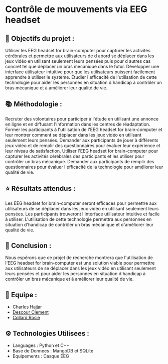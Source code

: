# Contrôle de mouvements via EEG headset

## 🎯 Objectifs du projet :

Utiliser les EEG headset for brain-computer pour capturer les activités cérébrales et permettre aux utilisateurs de d abord se déplacer dans les jeux vidéo en utilisant seulement leurs pensées puis pour d autres cas concret tel que deplacer un bras mecanique dans le futur.
Développer une interface utilisateur intuitive pour que les utilisateurs puissent facilement apprendre à utiliser le système.
Étudier l'efficacité de l'utilisation de cette technologie pour aider les personnes en situation d'handicap à contrôler un bras mécanique et à améliorer leur qualité de vie.

## 📚 Méthodologie :

Recruter des volontaires pour participer à l'étude en utilisant une annonce en ligne et en diffusant l'information dans les centres de réadaptation.
Former les participants à l'utilisation de l'EEG headset for brain-computer et leur montrer comment se déplacer dans les jeux vidéo en utilisant seulement leurs pensées.
Demander aux participants de jouer à différents jeux vidéo et de remplir des questionnaires pour évaluer leur expérience et leur niveau de satisfaction.
Utiliser l'EEG headset for brain-computer pour capturer les activités cérébrales des participants et les utiliser pour contrôler un bras mécanique.
Demander aux participants de remplir des questionnaires pour évaluer l'efficacité de la technologie pour améliorer leur qualité de vie.

## ⭐️ Résultats attendus :

Les EEG headset for brain-computer seront efficaces pour permettre aux utilisateurs de se déplacer dans les jeux vidéo en utilisant seulement leurs pensées.
Les participants trouveront l'interface utilisateur intuitive et facile à utiliser.
L'utilisation de cette technologie permettra aux personnes en situation d'handicap de contrôler un bras mécanique et d'améliorer leur qualité de vie.

## 📝 Conclusion :

  Nous espérons que ce projet de recherche montrera que l'utilisation de l'EEG headset for brain-computer est une solution viable pour permettre aux utilisateurs de se déplacer dans les jeux vidéo en utilisant seulement leurs pensées et pour aider les personnes en situation d'handicap à contrôler un bras mécanique et à améliorer leur qualité de vie.

## 👥 Equipe :

<ul>
  <li><a href="https://github.com/ulookme"> Charles Hajjar </a></li>
  <li><a href="https://github.com/cdescour"> Descour Clement </a></li>
  <li><a href="https://github.com/BlankRose"> Collard Rosie </a></li>
</ul>

## ⚙️ Technologies Utilisees :

- Languages : Python et C++
- Base de Donnees : MangoDB et SQLite
- Equipements : Casque EEG
